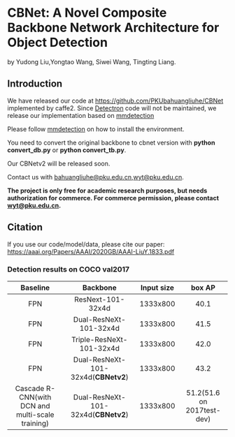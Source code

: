 # CBNet: A Novel Composite Backbone Network Architecture for Object Detection

by Yudong Liu,Yongtao Wang, Siwei Wang, Tingting Liang.

## Introduction

We have released our code at https://github.com/PKUbahuangliuhe/CBNet implemented by caffe2. Since [Detectron](https://github.com/facebookresearch/Detectron) code will not be maintained, we release our implementation based on [mmdetection](https://github.com/open-mmlab/mmdetection)

Please follow [mmdetection](https://github.com/open-mmlab/mmdetection) on how to install the environment.

You need to convert the original backbone to cbnet version with **python convert_db.py** or **python convert_tb.py**.

Our CBNetv2 will be released soon.

Contact us with bahuangliuhe@pku.edu.cn,wyt@pku.edu.cn.

**The project is only free for academic research purposes, but needs authorization for commerce. For commerce permission, please contact wyt@pku.edu.cn.**


## Citation

If you use our code/model/data, please cite our paper:
https://aaai.org/Papers/AAAI/2020GB/AAAI-LiuY.1833.pdf



### Detection results on COCO val2017

|  Baseline |   Backbone   | Input size       | box AP |                 
| :------------------------: | :-------------: | :-----: |:-------: |
|     FPN   |   ResNext-101-32x4d     |  1333x800 | 40.1  |
|     FPN   |   Dual-ResNeXt-101-32x4d  |  1333x800| 41.5  |
|     FPN   |   Triple-ResNeXt-101-32x4d |  1333x800 | 42.0  |
|     FPN   |   Dual-ResNeXt-101-32x4d(**CBNetv2**) |  1333x800 | 43.2  |
|Cascade R-CNN(with DCN and multi-scale training)| Dual-ResNeXt-101-32x4d(**CBNetv2**)|  1333x800|51.2(51.6 on 2017test-dev)  |
